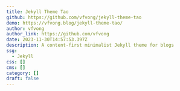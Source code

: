 ```yaml
---
title: Jekyll Theme Tao
github: https://github.com/vfvong/jekyll-theme-tao
demo: https://vfvong.blog/jekyll-theme-tao/
author: vfvong
author_link: https://github.com/vfvong
date: 2023-11-30T14:57:53.397Z
description: A content-first minimalist Jekyll theme for blogs
ssg:
  - Jekyll
css: []
cms: []
category: []
draft: false
---
```

